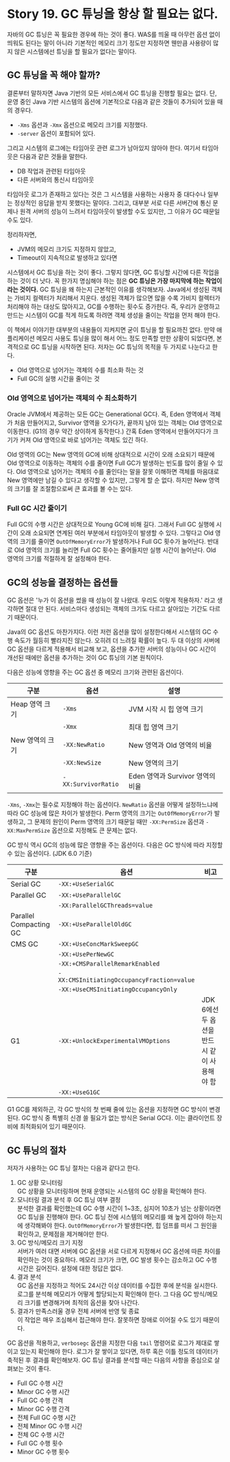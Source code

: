 # Story 19. GC 튜닝을 항상 할 필요는 없다.
자바의 GC 튜닝은 꼭 필요한 경우에 하는 것이 좋다. WAS를 띄울 때 아무런 옵션 없이 띄워도 된다는 말이 아니라 기본적인 메모리 크기 정도만 지정하면 웬만큼 사용량이 많지 않은 시스템에선 튜닝을 할 필요가 없다는 말이다.

## GC 튜닝을 꼭 해야 할까?
결론부터 말하자면 Java 기반의 모든 서비스에서 GC 튜닝을 진행할 필요는 없다. 단, 운영 중인 Java 기반 시스템의 옵션에 기본적으로 다음과 같은 것들이 추가되어 있을 때의 경우다.

- `-Xms` 옵션과 `-Xmx` 옵션으로 메모리 크기를 지정했다.
- `-server` 옵션이 포함되어 있다.

그리고 시스템의 로그에는 타임아웃 관련 로그가 남아있지 않아야 한다. 여기서 타임아웃은 다음과 같은 것들을 말한다.

- DB 작업과 관련된 타임아웃
- 다른 서버와의 통신시 타임아웃

타임아웃 로그가 존재하고 있다는 것은 그 시스템을 사용하는 사용자 중 대다수나 일부는 정상적인 응답을 받지 못했다는 말이다. 그리고, 대부분 서로 다른 서버간에 통신 문제나 원격 서버의 성능이 느려서 타임아웃이 발생할 수도 있지만, 그 이유가 GC 때문일 수도 있다.

정리하자면,

- JVM의 메모리 크기도 지정하지 않았고,
- Timeout이 지속적으로 발생하고 있다면

시스템에서 GC 튜닝을 하는 것이 좋다. 그렇지 않다면, GC 튜닝할 시간에 다른 작업을 하는 것이 더 낫다. 꼭 한가지 명심해야 하는 점은 **GC 튜닝은 가장 마지막에 하는 작업이라는 것이다.** GC 튜닝을 왜 하는지 근본적인 이유를 생각해보자. Java에서 생성된 객체는 가비지 컬렉터가 처리해서 지운다. 생성된 객체가 많으면 많을 수록 가비지 컬렉터가 처리해야 하는 대상도 많아지고, GC를 수행하는 횟수도 증가한다. 즉, 우리가 운영하고 만드는 시스템이 GC를 적게 하도록 하려면 객체 생성을 줄이는 작업을 먼저 해야 한다.

이 책에서 이야기한 대부분의 내용들이 지켜지면 굳이 튜닝을 할 필요까진 없다. 만약 애플리케이션 메모리 사용도 튜닝을 많이 해서 어느 정도 만족할 만한 상황이 되었다면, 본격적으로 GC 튜닝을 시작하면 된다. 저자는 GC 튜닝의 목적을 두 가지로 나눈다고 한다.

- Old 영역으로 넘어가는 객체의 수를 최소화 하는 것
- Full GC의 실행 시간을 줄이는 것

### Old 영역으로 넘어가는 객체의 수 최소화하기
Oracle JVM에서 제공하는 모든 GC는 Generational GC다. 즉, Eden 영역에서 객체가 처음 만들어지고, Survivor 영역을 오가다가, 끝까지 남아 있는 객체는 Old 영역으로 이동한다. (G1의 경우 약간 상이하게 동작한다.) 간혹 Eden 영역에서 만들어지다가 크기가 커져 Old 영역으로 바로 넘어가는 객체도 있긴 하다.

Old 영역의 GC는 New 영역의 GC에 비해 상대적으로 시간이 오래 소요되기 때문에 Old 영역으로 이동하는 객체의 수를 줄이면 Full GC가 발생하는 빈도를 많이 줄일 수 있다. Old 영역으로 넘어가는 객체의 수를 줄인다는 말을 잘못 이해하면 객체를 마음대로 New 영역에만 남길 수 있다고 생각할 수 있지만, 그렇게 할 순 없다. 하지만 New 영역의 크기를 잘 조절함으로써 큰 효과를 볼 수는 있다.

### Full GC 시간 줄이기
Full GC의 수행 시간은 상대적으로 Young GC에 비해 길다. 그래서 Full GC 실행에 시간이 오래 소요되면 연계된 여러 부분에서 타임아웃이 발생할 수 있다. 그렇다고 Old 영역의 크기를 줄이면 `OutOfMemoryError`가 발생하거나 Full GC 횟수가 늘어난다. 반대로 Old 영역의 크기를 늘리면 Full GC 횟수는 줄어들지만 실행 시간이 늘어난다. Old 영역의 크기를 적절하게 잘 설정해야 한다.

## GC의 성능을 결정하는 옵션들
GC 옵션은 '누가 이 옵션을 썼을 때 성능이 잘 나왔대. 우리도 이렇게 적용하자.' 라고 생각하면 절대 안 된다. 서비스마다 생성되는 객체의 크기도 다르고 살아있는 기간도 다르기 때문이다.

Java의 GC 옵션도 마찬가지다. 이런 저런 옵션을 많이 설정한다해서 시스템의 GC 수행 속도가 월등히 빨라지진 않는다. 오히려 더 느려질 확률이 높다. 두 대 이상의 서버에 GC 옵션을 다르게 적용해서 비교해 보고, 옵션을 추가한 서버의 성능이나 GC 시간이 개선된 때에만 옵션을 추가하는 것이 GC 튜닝의 기본 원칙이다.

다음은 성능에 영향을 주는 GC 옵션 중 메모리 크기와 관련된 옵션이다.

|구분|옵션|설명|
|--|--|--|
|Heap 영역 크기|`-Xms`|JVM 시작 시 힙 영역 크기|
||`-Xmx`|최대 힙 영역 크기|
|New 영역의 크기|`-XX:NewRatio`|New 영역과 Old 영역의 비율|
||`-XX:NewSize`|New 영역의 크기|
||`-XX:SurvivorRatio`|Eden 영역과 Survivor 영역의 비율|

`-Xms`, `-Xmx`는 필수로 지정해야 하는 옵션이다. `NewRatio` 옵션을 어떻게 설정하느냐에 따라 GC 성능에 많은 차이가 발생한다. Perm 영역의 크기는 `OutOfMemoryError`가 발생하고, 그 문제의 원인이 Perm 영역의 크기 때문일 때만 `-XX:PermSize` 옵션과 `-XX:MaxPermSize` 옵션으로 지정해도 큰 문제는 없다.

GC 방식 역시 GC의 성능에 많은 영향을 주는 옵션이다. 다음은 GC 방식에 따라 지정할 수 있는 옵션이다. (JDK 6.0 기준)

|구분|옵션|비고|
|--|--|--|
|Serial GC|`-XX:+UseSerialGC`||
|Parallel GC|`-XX:+UseParallelGC`||
||`-XX:ParallelGCThreads=value`||
|Parallel Compacting GC|`-XX:+UseParallelOldGC`||
|CMS GC|`-XX:+UseConcMarkSweepGC`||
||`-XX:+UsePerNewGC`||
||`-XX:+CMSParallelRemarkEnabled`||
||`-XX:CMSInitiatingOccupancyFraction=value`||
||`-XX:+UseCMSInitiatingOccupancyOnly`||
|G1|`-XX:+UnlockExperimentalVMOptions`|JDK 6에선 두 옵션을 반드시 같이 사용해야 함|
||`-XX:+UseG1GC`||

G1 GC를 제외하곤, 각 GC 방식의 첫 번째 줄에 있는 옵션을 지정하면 GC 방식이 변경된다. GC 방식 중 특별히 신경 쓸 필요가 없는 방식은 Serial GC다. 이는 클라이언트 장비에 최적화되어 있기 때문이다.

## GC 튜닝의 절차
저자가 사용하는 GC 튜닝 절차는 다음과 같다고 한다.

1. GC 상황 모니터링  
  GC 상황을 모니터링하며 현재 운영되는 시스템의 GC 상황을 확인해야 한다.
2. 모니터링 결과 분석 후 GC 튜닝 여부 결정  
  분석한 결과를 확인했는데 GC 수행 시간이 1~3초, 심지어 10초가 넘는 상황이라면 GC 튜닝을 진행해야 한다. GC 튜닝 전에 시스템의 메모리를 왜 높게 잡아야 하는지에 생각해봐야 한다. `OutOfMemoryError`가 발생한다면, 힙 덤프를 떠서 그 원인을 확인하고, 문제점을 제거해야만 한다.
3. GC 방식/메모리 크기 지정  
  서버가 여러 대면 서버에 GC 옵션을 서로 다르게 지정해서 GC 옵션에 따른 차이를 확인하는 것이 중요하다. 메모리 크기가 크면, GC 발생 횟수는 감소하고 GC 수행 시간은 길어진다. 설정에 대한 정답은 없다.
4. 결과 분석  
  GC 옵션을 지정하고 적어도 24시간 이상 데이터를 수집한 후에 분석을 실시한다. 로그를 분석해 메모리가 어떻게 할당되는지 확인해야 한다. 그 다음 GC 방식/메모리 크기를 변경해가며 최적의 옵션을 찾아 나간다.
5. 결과가 만족스러울 경우 전체 서버에 반영 및 종료  
  이 작업은 매우 조심해서 접근해야 한다. 잘못하면 장애로 이어질 수도 있기 때문이다.

GC 옵션을 적용하고, `verbosegc` 옵션을 지정한 다음 `tail` 명령어로 로그가 제대로 쌓이고 있는지 확인해야 한다. 로그가 잘 쌓이고 있다면, 하루 혹은 이틀 정도의 데이터가 축적된 후 결과를 확인해보자. GC 튜닝 결과를 분석할 때는 다음의 사항을 중심으로 살펴보는 것이 좋다.

- Full GC 수행 시간
- Minor GC 수행 시간
- Full GC 수행 간격
- Minor GC 수행 간격
- 전체 Full GC 수행 시간
- 전체 Minor GC 수행 시간
- 전체 GC 수행 시간
- Full GC 수행 횟수
- Minor GC 수행 횟수
